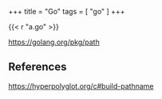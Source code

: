 +++
title = "Go"
tags = [ "go" ]
+++

{{< r "a.go" >}}

<https://golang.org/pkg/path>

## References

<https://hyperpolyglot.org/c#build-pathname>
